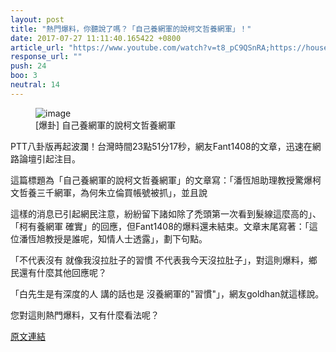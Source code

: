 ```yaml
---
layout: post
title: "熱門爆料，你聽說了嗎？「自己養網軍的說柯文哲養網軍」！"
date: 2017-07-27 11:11:40.165422 +0800
article_url: "https://www.youtube.com/watch?v=t8_pC9QSnRA;https://house.udn.com/magimages/48/PROJ_ARTICLE/419_4104/f_302228_1.jpg;https://www.mirrormedia.mg/story/20170321inv008/"
response_url: ""
push: 24
boo: 3
neutral: 14
---
```


<figure>
<img src="https://i.ytimg.com/vi/t8_pC9QSnRA/maxresdefault.jpg" alt="image">
<figcaption>
[爆卦] 自己養網軍的說柯文哲養網軍
</figcaption>
</figure>

PTT八卦版再起波瀾！台灣時間23點51分17秒，網友Fant1408的文章，迅速在網路論壇引起注目。

這篇標題為「自己養網軍的說柯文哲養網軍」的文章寫：「潘恆旭助理教授驚爆柯文哲養三千網軍，為何朱立倫買帳號被抓」，並且說

這樣的消息已引起網民注意，紛紛留下諸如除了禿頭第一次看到髮線這麼高的」、「柯有養網軍 確實」的回應，但Fant1408的爆料還未結束。文章末尾寫著：「這位潘恆旭教授是誰呢，知情人士透露」，劃下句點。

「不代表沒有 就像我沒拉肚子的習慣 不代表我今天沒拉肚子」，對這則爆料，鄉民還有什麼其他回應呢？

「白先生是有深度的人 講的話也是 沒養網軍的"習慣"」，網友goldhan就這樣說。

您對這則熱門爆料，又有什麼看法呢？

<a href = "https://www.ptt.cc/bbs/Gossiping/M.1501084280.A.DB6.html">原文連結</a>

